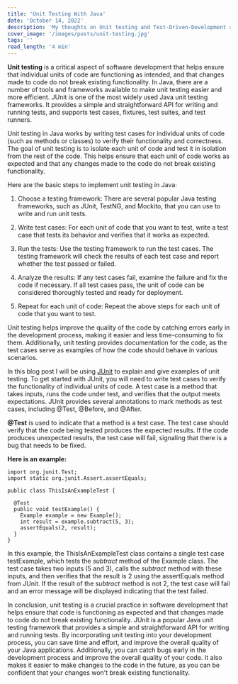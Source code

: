 ```yaml
---
title: 'Unit Testing With Java'
date: 'October 14, 2022'
description: 'My thoughts on Unit testing and Test-Driven-Development and why I think it is important'
cover_image: '/images/posts/unit-testing.jpg'
tags: ''
read_length: '4 min'
---
```


**Unit testing** is a critical aspect of software development that helps ensure that individual units of code are
functioning as intended, and that changes made to code do not break existing functionality. In Java, there are a number
of tools and frameworks available to make unit testing easier and more efficient.
JUnit is one of the most widely used Java unit testing frameworks. It provides a simple and straightforward API for
writing and running tests, and supports test cases, fixtures, test suites, and test runners.

Unit testing in Java works by writing test cases for individual units of code (such as methods or classes) to verify
their functionality and correctness. The goal of unit testing is to isolate each unit of code and test it in isolation
from the rest of the code. This helps ensure that each unit of code works as expected and that any changes made to the
code do not break existing functionality.

Here are the basic steps to implement unit testing in Java:

1) Choose a testing framework: There are several popular Java testing frameworks, such as JUnit, TestNG, and Mockito,
   that you can use to write and run unit tests.

2) Write test cases: For each unit of code that you want to test, write a test case that tests its behavior and verifies
   that it works as expected.

3) Run the tests: Use the testing framework to run the test cases. The testing framework will check the results of each
   test case and report whether the test passed or failed.

4) Analyze the results: If any test cases fail, examine the failure and fix the code if necessary. If all test cases
   pass, the unit of code can be considered thoroughly tested and ready for deployment.

5) Repeat for each unit of code: Repeat the above steps for each unit of code that you want to test.

Unit testing helps improve the quality of the code by catching errors early in the development process, making it easier
and less time-consuming to fix them. Additionally, unit testing provides documentation for the code, as the test cases
serve as examples of how the code should behave in various scenarios.

In this blog post I will be using [JUnit](https://junit.org/junit5/docs/current/api/) to explain and give examples of unit testing. To get started with JUnit, you
will need to write test cases to verify the functionality of individual units of code. A
test case is a method that takes inputs, runs the code under test, and verifies that the output meets expectations.
JUnit provides several annotations to mark methods as test cases, including @Test, @Before, and @After.

**@Test** is used to indicate that a method is a test case. The test case should verify that the code being tested
produces
the expected results. If the code produces unexpected results, the test case will fail, signaling that there is a bug
that needs to be fixed.

**Here is an example:**

```
import org.junit.Test;
import static org.junit.Assert.assertEquals;

public class ThisIsAnExampleTest {
  
  @Test
  public void testExample() {
    Example example = new Example();
    int result = example.subtract(5, 3); 
    assertEquals(2, result); 
  }
}
```

In this example, the ThisIsAnExampleTest class contains a single test case testExample, which tests the _subtract_
method of
the
Example
class. The test case takes two inputs (5 and 3), calls the _subtract_ method with these inputs, and then verifies that
the result is 2 using the assertEquals method from JUnit. If the result of the _subtract_ method is not 2, the test case will fail
and an error message will be displayed indicating that the test failed.

In conclusion, unit testing is a crucial practice in software development that helps ensure that code is
functioning as expected and that changes made to code do not break existing functionality. JUnit is a popular Java unit
testing framework that provides a simple and straightforward API for writing and running tests. By incorporating unit
testing into your development process, you can save time and effort, and improve the overall quality of your Java
applications. Additionally, you can catch bugs early in the development process and improve the overall
quality of your code. It also makes it easier to make changes to the code in the future, as you can be confident that
your changes won't break existing functionality.
